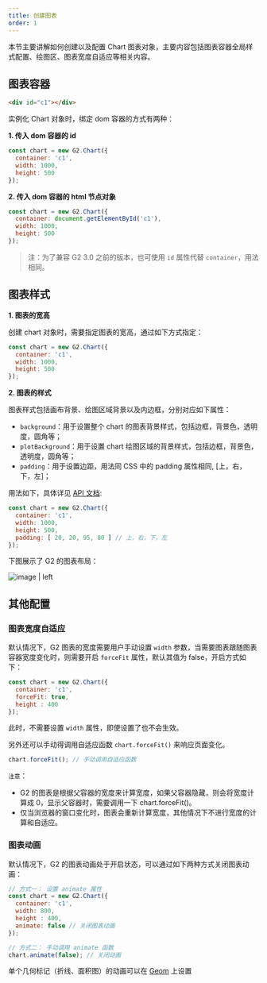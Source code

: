 ```yaml
---
title: 创建图表
order: 1
---
```


本节主要讲解如何创建以及配置 Chart 图表对象，主要内容包括图表容器全局样式配置、绘图区、图表宽度自适应等相关内容。

## 图表容器

```html
<div id="c1"></div>
```

实例化 Chart 对象时，绑定 dom 容器的方式有两种：

__1. 传入 dom 容器的 id__

```js
const chart = new G2.Chart({
  container: 'c1',
  width: 1000,
  height: 500
});
```

__2. 传入 dom 容器的 html 节点对象__

```js
const chart = new G2.Chart({
  container: document.getElementById('c1'),
  width: 1000,
  height: 500
});
```

> 注：为了兼容 G2 3.0 之前的版本，也可使用 `id` 属性代替 `container`，用法相同。

## 图表样式

__1. 图表的宽高__

创建 chart 对象时，需要指定图表的宽高，通过如下方式指定：

```js
const chart = new G2.Chart({
  container: 'c1',
  width: 1000,
  height: 500
});
```

__2. 图表的样式__

图表样式包括画布背景、绘图区域背景以及内边框，分别对应如下属性：

* `background`：用于设置整个 chart 的图表背景样式，包括边框，背景色，透明度，圆角等；
* `plotBackground`：用于设置 chart 绘图区域的背景样式，包括边框，背景色，透明度，圆角等；
* `padding`：用于设置边距，用法同 CSS 中的 padding 属性相同, [上，右，下，左]；

用法如下，具体详见 [API 文档](https://www.yuque.com/antv/g2-docs/api-chart):

```js
const chart = new G2.Chart({
  container: 'c1',
  width: 1000,
  height: 500,
  padding: [ 20, 20, 95, 80 ] // 上，右，下，左
});
```

下图展示了 G2 的图表布局：

![image | left](https://gw.alipayobjects.com/zos/rmsportal/PfnvrCQRfuPmJIqfKNkS.png "")


## 其他配置

### 图表宽度自适应

默认情况下，G2 图表的宽度需要用户手动设置 `width` 参数，当需要图表跟随图表容器宽度变化时，则需要开启 `forceFit` 属性，默认其值为  false，开启方式如下：

```js
const chart = new G2.Chart({
  container: 'c1',
  forceFit: true,
  height : 400
});
```

此时，不需要设置 `width` 属性，即使设置了也不会生效。

另外还可以手动得调用自适应函数 `chart.forceFit()` 来响应页面变化。

```js
chart.forceFit(); // 手动调用自适应函数
```

`注意`：
* G2 的图表是根据父容器的宽度来计算宽度，如果父容器隐藏，则会将宽度计算成 0，显示父容器时，需要调用一下 chart.forceFit()。
* 仅当浏览器的窗口变化时，图表会重新计算宽度，其他情况下不进行宽度的计算和自适应。

### 图表动画

默认情况下，G2 的图表动画处于开启状态，可以通过如下两种方式关闭图表动画：

```js
// 方式一： 设置 animate 属性
const chart = new G2.Chart({
  container: 'c1',
  width: 800,
  height : 400,
  animate: false // 关闭图表动画
});

// 方式二： 手动调用 animate 函数
chart.animate(false); // 关闭动画
```

单个几何标记（折线、面积图）的动画可以在 [Geom](https://www.yuque.com/antv/g2-docs/tutorial-geom) 上设置
